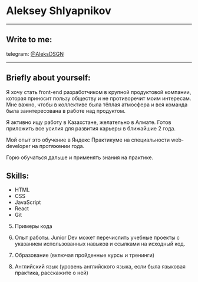 # Aleksey Shlyapnikov

---

## Write to me:
telegram: [@AleksDSGN](https://t.me/AleksDSGN)

---

## Briefly about yourself:
Я хочу стать front-end разработчиком в крупной продуктовой компании, которая приносит пользу обществу и не противоречит моим интересам.
Мне важно, чтобы в коллективе была тёплая атмосфера и вся команда была заинтересована в работе над продуктом.

Я активно ищу работу в Казахстане, желательно в Алмате. Готов  приложить все усилия для развития карьеры в ближайшие 2 года. 

Мой опыт это обучение в Яндекс Практикуме на специальности web-developer на протяжении года.

Горю обучаться дальше и применять знания на практике.

## Skills:
* HTML
* CSS
* JavaScript
* React
* Git

5. Примеры кода

6. Опыт работы. Junior Dev может перечислить учебные проекты с указанием использованных навыков и ссылками на исходный код.

7. Образование (включая пройденные курсы и тренинги)

8. Английский язык (уровень английского языка, если была языковая практика, расскажите о ней)